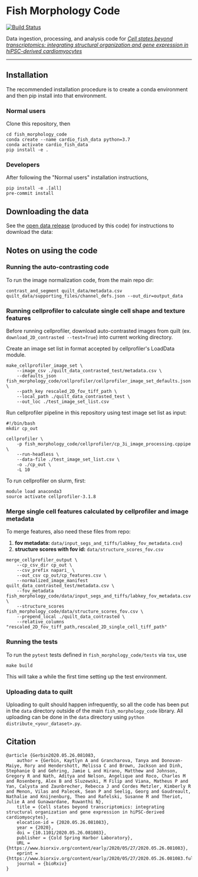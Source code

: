 # Fish Morphology Code

[![Build Status](https://github.com/AllenCellModeling/fish_morphology_code/workflows/Build%20Master/badge.svg)](https://github.com/AllenCellModeling/fish_morphology_code/actions)

Data ingestion, processing, and analysis code for [_Cell states beyond transcriptomics: integrating structural organization and gene expression in hiPSC-derived cardiomyocytes_](https://www.biorxiv.org/content/10.1101/2020.05.26.081083v1)

---

## Installation
The recommended installation procedure is to create a conda environment and then pip install into that environment.

### Normal users
Clone this repository, then
```
cd fish_morphology_code
conda create --name cardio_fish_data python=3.7
conda activate cardio_fish_data
pip install -e .
```

### Developers
After following the "Normal users" installation instructions,
```
pip install -e .[all]
pre-commit install
```

## Downloading the data
See the [open data release](https://open.quiltdata.com/b/allencell/tree/aics/integrated_transcriptomics_structural_organization_hipsc_cm/
) (produced by this code) for instructions to download the data:

## Notes on using the code

### Running the auto-contrasting code
To run the image normalization code, from the main repo dir:
```
contrast_and_segment quilt_data/metadata.csv quilt_data/supporting_files/channel_defs.json --out_dir=output_data
```

### Running cellprofiler to calculate single cell shape and texture features

Before running cellprofiler, download auto-contrasted images from quilt (ex. ```download_2D_contrasted --test=True```) into current working directory. 

Create an image set list in format accepted by cellprofiler's LoadData module.
```
make_cellprofiler_image_set \
    --image_csv ./quilt_data_contrasted_test/metadata.csv \
    --defaults_json fish_morphology_code/cellprofiler/cellprofiler_image_set_defaults.json \
    --path_key rescaled_2D_fov_tiff_path \
    --local_path ./quilt_data_contrasted_test \
    --out_loc ./test_image_set_list.csv
```

Run cellprofiler pipeline in this repository using test image set list as input:

```
#!/bin/bash
mkdir cp_out

cellprofiler \
    -p fish_morphology_code/cellprofiler/cp_3i_image_processing.cppipe \
    --run-headless \
    --data-file ./test_image_set_list.csv \
    -o ./cp_out \
    -L 10
```

To run cellprofiler on slurm, first:
```
module load anaconda3
source activate cellprofiler-3.1.8
```

### Merge single cell features calculated by cellprofiler and image metadata
To merge features, also need these files from repo:
1. **fov metadata:** ```data/input_segs_and_tiffs/labkey_fov_metadata.csv```)
2. **structure scores with fov id:** ```data/structure_scores_fov.csv```
```
merge_cellprofiler_output \
    --cp_csv_dir cp_out \
    --csv_prefix napari_ \
    --out_csv cp_out/cp_features.csv \
    --normalized_image_manifest quilt_data_contrasted_test/metadata.csv \
    --fov_metadata fish_morphology_code/data/input_segs_and_tiffs/labkey_fov_metadata.csv \
    --structure_scores fish_morphology_code/data/structure_scores_fov.csv \
    --prepend_local ./quilt_data_contrasted \
    --relative_columns "rescaled_2D_fov_tiff_path,rescaled_2D_single_cell_tiff_path"

```

### Running the tests
To run the `pytest` tests defined in `fish_morphology_code/tests` via `tox`, use
```
make build
```
This will take a while the first time setting up the test environment.

### Uploading data to quilt
Uploading to quilt should happen infrequently, so all the code has been put in the `data` directory outside of the main `fish_morphology_code` library.
All uploading can be done in the `data` directory using `python distribute_<your_dataset>.py`.

## Citation

```
@article {Gerbin2020.05.26.081083,
	author = {Gerbin, Kaytlyn A and Grancharova, Tanya and Donovan-Maiye, Rory and Hendershott, Melissa C and Brown, Jackson and Dinh, Stephanie Q and Gehring, Jamie L and Hirano, Matthew and Johnson, Gregory R and Nath, Aditya and Nelson, Angelique and Roco, Charles M and Rosenberg, Alex B and Sluzewski, M Filip and Viana, Matheus P and Yan, Calysta and Zaunbrecher, Rebecca J and Cordes Metzler, Kimberly R and Menon, Vilas and Palecek, Sean P and Seelig, Georg and Gaudreault, Nathalie and Knijnenburg, Theo and Rafelski, Susanne M and Theriot, Julie A and Gunawardane, Ruwanthi N},
	title = {Cell states beyond transcriptomics: integrating structural organization and gene expression in hiPSC-derived cardiomyocytes},
	elocation-id = {2020.05.26.081083},
	year = {2020},
	doi = {10.1101/2020.05.26.081083},
	publisher = {Cold Spring Harbor Laboratory},
	URL = {https://www.biorxiv.org/content/early/2020/05/27/2020.05.26.081083},
	eprint = {https://www.biorxiv.org/content/early/2020/05/27/2020.05.26.081083.full.pdf},
	journal = {bioRxiv}
}
```
